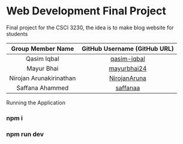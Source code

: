 # Web Development Final Project
Final project for the CSCI 3230, the idea is to make blog website for students

| Group Member Name | GitHub Username (GitHub URL)|
| :------------------------:|:--------------------------------------:|
| Qasim Iqbal | [qasim-iqbal](https://github.com/qasim-iqbal) |
| Mayur Bhai | [mayurbhai24](https://github.com/mayurbhai24) |
| Nirojan Arunakirinathan | [NirojanAruna](https://github.com/NirojanAruna) |
| Saffana Ahammed | [saffanaa](https://github.com/saffanaa) |

Running the Application

### npm i 
### npm run dev
